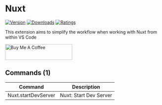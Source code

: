 # Nuxt

<p><a href="https://marketplace.visualstudio.com/items?itemName=allanoricil.nuxt" target="_blank" rel="noreferrer noopener"><img src="https://vsmarketplacebadge.apphb.com/version/allanoricil.nuxt.svg?style=for-the-badge&colorA=252526&colorB=43A047&label=VERSION" alt="Version"></a>
<a href="https://marketplace.visualstudio.com/items?itemName=allanoricil.nuxt" target="_blank" rel="noreferrer noopener"><img src="https://vsmarketplacebadge.apphb.com/downloads/allanoricil.nuxt.svg?style=for-the-badge&colorA=252526&colorB=43A047&label=DOWNLOADS" alt="Downloads"></a>
<a href="https://marketplace.visualstudio.com/items?itemName=allanoricil.nuxt" target="_blank" rel="noreferrer noopener"><img src="https://vsmarketplacebadge.apphb.com/rating-star/allanoricil.nuxt.svg?style=for-the-badge&colorA=252526&colorB=43A047&label=RATING" alt="Ratings"></a></p>

This extension aims to simplify the workflow when working with Nuxt from within VS Code

<a href="https://www.buymeacoffee.com/allanoricil" target="_blank"><img src="https://cdn.buymeacoffee.com/buttons/default-orange.png" alt="Buy Me A Coffee" style="height: 51px !important;width: 217px !important;" ></a>

<!-- COMMANDS_START -->
## Commands (1)

|Command|Description|
|-|-|
|Nuxt.startDevServer|Nuxt: Start Dev Server|
<!-- COMMANDS_END -->